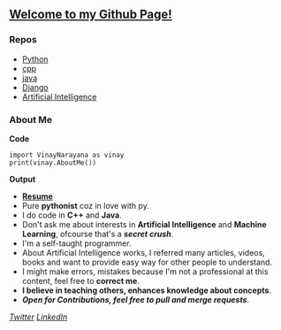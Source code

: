 ## [Welcome to my Github Page!](https://vinay26k.github.io/)
### Repos
* [Python](https://github.com/Vinay26k/python)
* [cpp](https://github.com/Vinay26k/cpp)
* [java](https://github.com/Vinay26k/Java)
* [Django](https://github.com/Vinay26k/Django)
* [Artificial Intelligence](https://github.com/Vinay26k/Artificial-Intelligence/)

### About Me
**Code**
<pre><code>import VinayNarayana as vinay
print(vinay.AboutMe())
</code></pre>

**Output**
* [**Resume**](http://vinayresume.pythonanywhere.com/)
* Pure <strong>pythonist</strong> coz in love with py.
* I do code in **C++** and **Java**.
* Don't ask me about interests in **Artificial Intelligence** and **Machine Learning**, ofcourse that's a **_secret crush_**.
* I'm a self-taught programmer.
* About Artificial Intelligence works, I referred many articles, videos, books and want to provide easy way for other people to understand.
* I might make errors, mistakes because I'm not a professional at this content, feel free to **correct me**.
* **I believe in teaching others, enhances knowledge about concepts**.
* **_Open for Contributions, feel free to pull and merge requests_**.

[_Twitter_](https://twitter.com/vinay26k)   [_LinkedIn_](https://www.linkedin.com/in/vinay26k/)
